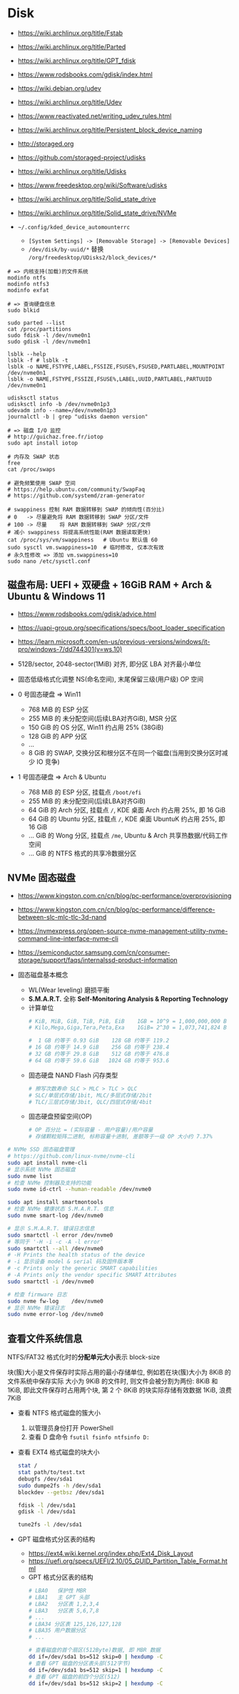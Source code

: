 # Disk

- https://wiki.archlinux.org/title/Fstab
- https://wiki.archlinux.org/title/Parted
- https://wiki.archlinux.org/title/GPT_fdisk
- https://www.rodsbooks.com/gdisk/index.html

- https://wiki.debian.org/udev
- https://wiki.archlinux.org/title/Udev
- https://www.reactivated.net/writing_udev_rules.html
- https://wiki.archlinux.org/title/Persistent_block_device_naming

- http://storaged.org
- https://github.com/storaged-project/udisks
- https://wiki.archlinux.org/title/Udisks
- https://www.freedesktop.org/wiki/Software/udisks
- https://wiki.archlinux.org/title/Solid_state_drive
- https://wiki.archlinux.org/title/Solid_state_drive/NVMe

- `~/.config/kded_device_automounterrc`
  * `[System Settings] -> [Removable Storage] -> [Removable Devices]`
  * `/dev/disk/by-uuid/*` 替换 `/org/freedesktop/UDisks2/block_devices/*`

```shell
# => 内核支持(加载)的文件系统
modinfo ntfs
modinfo ntfs3
modinfo exfat

# => 查询硬盘信息
sudo blkid

sudo parted --list
cat /proc/partitions
sudo fdisk -l /dev/nvme0n1
sudo gdisk -l /dev/nvme0n1

lsblk --help
lsblk -f # lsblk -t
lsblk -o NAME,FSTYPE,LABEL,FSSIZE,FSUSE%,FSUSED,PARTLABEL,MOUNTPOINT  /dev/nvme0n1
lsblk -o NAME,FSTYPE,FSSIZE,FSUSE%,LABEL,UUID,PARTLABEL,PARTUUID      /dev/nvme0n1

udisksctl status
udisksctl info -b /dev/nvme0n1p3
udevadm info --name=/dev/nvme0n1p3
journalctl -b | grep "udisks daemon version"

# => 磁盘 I/O 监控
# http://guichaz.free.fr/iotop
sudo apt install iotop

# 内存及 SWAP 状态
free
cat /proc/swaps

# 避免频繁使用 SWAP 空间
# https://help.ubuntu.com/community/SwapFaq
# https://github.com/systemd/zram-generator

# swappiness 控制 RAM 数据转移到 SWAP 的倾向性(百分比)
# 0   -> 尽量避免将 RAM 数据转移到 SWAP 分区/文件
# 100 -> 尽量    将 RAM 数据转移到 SWAP 分区/文件
# 减小 swappiness 将提高系统性能(RAM 数据读取更快)
cat /proc/sys/vm/swappiness   # Ubuntu 默认值 60
sudo sysctl vm.swappiness=10  # 临时修改, 仅本次有效
# 永久性修改 => 添加 vm.swappiness=10
sudo nano /etc/sysctl.conf
```

## 磁盘布局: UEFI + 双硬盘 + 16GiB RAM + Arch & Ubuntu & Windows 11

- https://www.rodsbooks.com/gdisk/advice.html
- https://uapi-group.org/specifications/specs/boot_loader_specification
- https://learn.microsoft.com/en-us/previous-versions/windows/it-pro/windows-7/dd744301(v=ws.10)

- 512B/sector, 2048-sector(1MiB) 对齐, 即分区 LBA 对齐最小单位
- 固态低级格式化调整 NS(命名空间), 末尾保留三级(用户级) OP 空间

- 0 号固态硬盘 => Win11
  * 768 MiB 的 ESP 分区
  * 255 MiB 的 未分配空间(后续LBA对齐GiB), MSR 分区
  - 150 GiB 的 OS  分区, Win11 约占用 25% (38GiB)
  * 128 GiB 的 APP 分区
  * ...
  * 8 GiB 的 SWAP, 交换分区和根分区不在同一个磁盘(当用到交换分区时减少 IO 竞争)

- 1 号固态硬盘 => Arch & Ubuntu
  * 768 MiB 的 ESP    分区, 挂载点 `/boot/efi`
  * 255 MiB 的 未分配空间(后续LBA对齐GiB)
  -  64 GiB 的 Arch   分区, 挂载点 `/`, KDE 桌面 Arch    约占用 25%, 即 16 GiB
  -  64 GiB 的 Ubuntu 分区, 挂载点 `/`, KDE 桌面 UbuntuK 约占用 25%, 即 16 GiB
  * ... GiB 的 Wong   分区, 挂载点 `/me`, Ubuntu & Arch 共享热数据/代码工作空间
  * ... GiB 的 NTFS 格式的共享冷数据分区

## NVMe 固态磁盘

- https://www.kingston.com.cn/cn/blog/pc-performance/overprovisioning
- https://www.kingston.com.cn/cn/blog/pc-performance/difference-between-slc-mlc-tlc-3d-nand
- https://nvmexpress.org/open-source-nvme-management-utility-nvme-command-line-interface-nvme-cli
- https://semiconductor.samsung.com/cn/consumer-storage/support/faqs/internalssd-product-information

- 固态磁盘基本概念
  * WL(Wear leveling) 磨损平衡
  * __S.M.A.R.T.__ 全称 __Self-Monitoring Analysis & Reporting Technology__
  * 计算单位
    ```bash
    # KiB, MiB, GiB, TiB, PiB, EiB    1GB = 10^9 = 1,000,000,000 B
    # Kilo,Mega,Giga,Tera,Peta,Exa    1GiB= 2^30 = 1,073,741,824 B

    #  1 GB 约等于 0.93 GiB    128 GB 约等于 119.2
    # 16 GB 约等于 14.9 GiB    256 GB 约等于 238.4
    # 32 GB 约等于 29.8 GiB    512 GB 约等于 476.8
    # 64 GB 约等于 59.6 GiB   1024 GB 约等于 953.6
    ```
  * 固态硬盘 NAND Flash 闪存类型
    ```bash
    # 擦写次数寿命 SLC > MLC > TLC > QLC
    # SLC/单层式存储/1bit, MLC/多层式存储/2bit
    # TLC/三层式存储/3bit, QLC/四层式存储/4bit
    ```
  * 固态硬盘预留空间(OP)
    ```bash
    # OP 百分比 = (实际容量 - 用户容量)/用户容量
    # 存储颗粒矩阵二进制, 标称容量十进制, 差额等于一级 OP 大小约 7.37%
    ```

```bash
# NVMe SSD 固态磁盘管理
# https://github.com/linux-nvme/nvme-cli
sudo apt install nvme-cli
# 显示系统 NVMe 固态磁盘
sudo nvme list
# 检查 NVMe 控制器及支持的功能
sudo nvme id-ctrl --human-readable /dev/nvme0

sudo apt install smartmontools
# 检查 NVMe 健康状态 S.M.A.R.T. 信息
sudo nvme smart-log /dev/nvme0

# 显示 S.M.A.R.T. 错误日志信息
sudo smartctl -l error /dev/nvme0
# 等同于 '-H -i -c -A -l error'
sudo smartctl --all /dev/nvme0
# -H Prints the health status of the device
# -i 显示设备 model & serial 码及固件版本等
# -c Prints only the generic SMART capabilities
# -A Prints only the vendor specific SMART Attributes
sudo smartctl -i /dev/nvme0

# 检查 firmware 日志
sudo nvme fw-log    /dev/nvme0
# 显示 NVMe 错误日志
sudo nvme error-log /dev/nvme0
```

## 查看文件系统信息

NTFS/FAT32 格式化时的**分配单元大小**表示 block-size

块(簇)大小是文件保存时实际占用的最小存储单位, 例如若在块(簇)大小为 8KiB 的文件系统中保存实际
大小为 9KiB 的文件时, 则文件会被分割为两份: 8KiB 和 1KiB, 即此文件保存时占用两个块, 第 2
个 8KiB 的块实际存储有效数据 1KiB, 浪费 7KiB

- 查看 NTFS 格式磁盘的簇大小
  1. 以管理员身份打开 PowerShell
  2. 查看 D 盘命令 `fsutil fsinfo ntfsinfo D:`

- 查看 EXT4 格式磁盘的块大小
  ```bash
  stat /
  stat path/to/test.txt
  debugfs /dev/sda1
  sudo dumpe2fs -h /dev/sda1
  blockdev --getbsz /dev/sda1

  fdisk -l /dev/sda1
  gdisk -l /dev/sda1

  tune2fs -l /dev/sda1
  ```

- GPT 磁盘格式分区表的结构
  * https://ext4.wiki.kernel.org/index.php/Ext4_Disk_Layout
  * https://uefi.org/specs/UEFI/2.10/05_GUID_Partition_Table_Format.html
  * GPT 格式分区表的结构
    ```bash
    # LBA0   保护性 MBR
    # LBA1   主 GPT 头部
    # LBA2   分区表 1,2,3,4
    # LBA3   分区表 5,6,7,8
    # ...
    # LBA34 分区表 125,126,127,128
    # LBA35 用户数据分区
    # ...

    # 查看磁盘的首个扇区(512Byte)数据, 即 MBR 数据
    dd if=/dev/sda1 bs=512 skip=0 | hexdump -C
    # 查看 GPT 磁盘的分区表头部(512字节)
    dd if=/dev/sda1 bs=512 skip=1 | hexdump -C
    # 查看 GPT 磁盘的前四个分区(512)
    dd if=/dev/sda1 bs=512 skip=2 | hexdump -C
    ```
